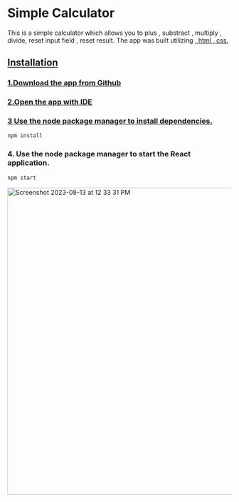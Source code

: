 # Simple Calculator

This is a simple calculator which allows you to plus , substract , multiply , divide, reset input field , reset result. 
The app was built utilizing <a href="https://developer.mozilla.org/en-US/docs/Web/JavaScript" target="_blank" rel="noreferrer"> , html , css.

## Installation

### 1.Download the app from Github 

### 2.Open the app with IDE

### 3 Use the node package manager to install dependencies.
```bash
npm install
```
### 4. Use the node package manager to start the React application.
```bash
npm start
```

<img width="691" alt="Screenshot 2023-08-13 at 12 33 31 PM" src="https://github.com/RustemCoder/simple-calculator/assets/48765033/ec8ca114-5226-4a8f-9004-22325c73ec57">


